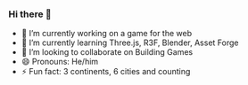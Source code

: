 ### Hi there 👋

- 🔭 I’m currently working on a game for the web
- 🌱 I’m currently learning Three.js, R3F, Blender, Asset Forge
- 👯 I’m looking to collaborate on Building Games
- 😄 Pronouns: He/him
- ⚡ Fun fact: 3 continents, 6 cities and counting
